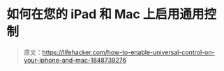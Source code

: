 # 如何在您的 iPad 和 Mac 上启用通用控制

> 原文：<https://lifehacker.com/how-to-enable-universal-control-on-your-iphone-and-mac-1848739276>